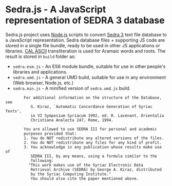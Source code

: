 # Sedra.js - A JavaScript representation of SEDRA 3 database

Sedra.js project uses [Node.js](https://nodejs.org/) scripts to convert
[Sedra 3](https://sedra.bethmardutho.org/about/resources) text file database
to a JavaScript representation. Sedra database files + supporting JS code are
stored in a single file bundle, ready to be used in other JS applications or
libraries. [CAL ASCII](http://cal1.cn.huc.edu/searching/fullbrowser.html)
transliteration is used for Aramaic words and roots. The result is stored in
`build` folder as:
* `sedra.esm.js` - An ES6 module bundle, suitable for use in other people's
libraries and applications.
* `sedra.umd.js` - A general UMD build, suitable for use in any environment
(Web browser, Node.js, etc.)
* `sedra.min.js` - A minified version of `sedra.umd.js` build.

```
        For additional information on the structure of the Database, see
           G. Kiraz, `Automatic Concordance Generation of Syriac Texts',
           in VI Symposium Syriacum 1992, ed. R. Lavenant, Orientalia
           Christiana Analecta 247, Rome, 1994.

        You are allowed to use SEDRA III for personal and academic
        purposes provided that:
        1. You do NOT redistribute any altered versions of the files.
        2. You do NOT redistribute any files for any kind of profit.
        3. You acknowledge in any publication whose results make use of
           SEDRA III, by any means, using a formula similar to the
           following:
          "This work makes use of the Syriac Electronic Data
           Retrieval Archive (SEDRA) by George A. Kiraz, distributed
           by the Syriac Computing Institute."
           You should also cite the paper mentioned above.
```
